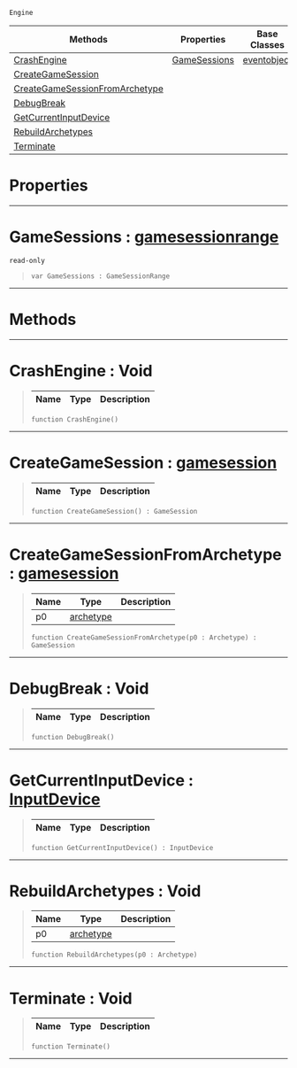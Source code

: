  `Engine`

|Methods|Properties|Base Classes|Derived Classes|
|---|---|---|---|
|[ CrashEngine](https://github.com/dragonCASTjosh/PlasmaDocs/blob/master/code_reference/class_reference/engine.markdown#crashengine-void)|[ GameSessions](https://github.com/dragonCASTjosh/PlasmaDocs/blob/master/code_reference/class_reference/engine.markdown#gamesessions-plasma-engine)|[eventobject](https://github.com/dragonCASTjosh/PlasmaDocs/blob/master/code_reference/class_reference/eventobject.markdown)| |
|[ CreateGameSession](https://github.com/dragonCASTjosh/PlasmaDocs/blob/master/code_reference/class_reference/engine.markdown#creategamesession-plasma-e)| | | |
|[ CreateGameSessionFromArchetype](https://github.com/dragonCASTjosh/PlasmaDocs/blob/master/code_reference/class_reference/engine.markdown#creategamesessionfromarc)| | | |
|[ DebugBreak](https://github.com/dragonCASTjosh/PlasmaDocs/blob/master/code_reference/class_reference/engine.markdown#debugbreak-void)| | | |
|[ GetCurrentInputDevice](https://github.com/dragonCASTjosh/PlasmaDocs/blob/master/code_reference/class_reference/engine.markdown#getcurrentinputdevice-ze)| | | |
|[ RebuildArchetypes](https://github.com/dragonCASTjosh/PlasmaDocs/blob/master/code_reference/class_reference/engine.markdown#rebuildarchetypes-void)| | | |
|[ Terminate](https://github.com/dragonCASTjosh/PlasmaDocs/blob/master/code_reference/class_reference/engine.markdown#terminate-void)| | | |


 #  Properties


---  
 #  GameSessions : [gamesessionrange](https://github.com/dragonCASTjosh/PlasmaDocs/blob/master/code_reference/class_reference/gamesessionrange.markdown)

 `read-only`

> 
> ``` lang=cpp, name=Lightning
> var GameSessions : GameSessionRange


---  
 #  Methods


---  
 #  CrashEngine : Void

> 
> |Name|Type|Description|
> |---|---|---|
> ``` lang=cpp, name=Lightning
> function CrashEngine()
> ``` 


---  
 #  CreateGameSession : [gamesession](https://github.com/dragonCASTjosh/PlasmaDocs/blob/master/code_reference/class_reference/gamesession.markdown)

> 
> |Name|Type|Description|
> |---|---|---|
> ``` lang=cpp, name=Lightning
> function CreateGameSession() : GameSession
> ``` 


---  
 #  CreateGameSessionFromArchetype : [gamesession](https://github.com/dragonCASTjosh/PlasmaDocs/blob/master/code_reference/class_reference/gamesession.markdown)

> 
> |Name|Type|Description|
> |---|---|---|
> |p0|[archetype](https://github.com/dragonCASTjosh/PlasmaDocs/blob/master/code_reference/class_reference/archetype.markdown)| |
> ``` lang=cpp, name=Lightning
> function CreateGameSessionFromArchetype(p0 : Archetype) : GameSession
> ``` 


---  
 #  DebugBreak : Void

> 
> |Name|Type|Description|
> |---|---|---|
> ``` lang=cpp, name=Lightning
> function DebugBreak()
> ``` 


---  
 #  GetCurrentInputDevice : [InputDevice](https://github.com/dragonCASTjosh/PlasmaDocs/blob/master/code_reference/enum_reference.markdown#inputdevice)

> 
> |Name|Type|Description|
> |---|---|---|
> ``` lang=cpp, name=Lightning
> function GetCurrentInputDevice() : InputDevice
> ``` 


---  
 #  RebuildArchetypes : Void

> 
> |Name|Type|Description|
> |---|---|---|
> |p0|[archetype](https://github.com/dragonCASTjosh/PlasmaDocs/blob/master/code_reference/class_reference/archetype.markdown)| |
> ``` lang=cpp, name=Lightning
> function RebuildArchetypes(p0 : Archetype)
> ``` 


---  
 #  Terminate : Void

> 
> |Name|Type|Description|
> |---|---|---|
> ``` lang=cpp, name=Lightning
> function Terminate()
> ``` 


---  
 

 